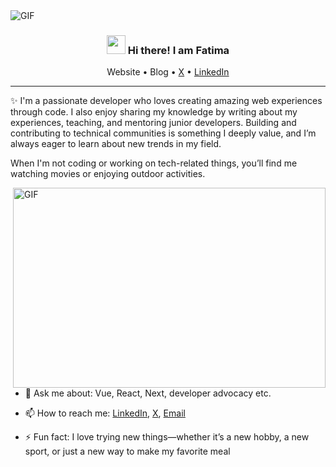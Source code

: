 <!-- Heading -->
<img align="center" alt="GIF" src="https://github.com/user-attachments/assets/5fc3fe53-0748-4f9a-9480-c6b5736f722b" />
<h3 align="center"><img src = "https://raw.githubusercontent.com/MartinHeinz/MartinHeinz/master/wave.gif" width = 30px> Hi there! I am Fatima</h3>


<p align="center">
<!--   <a href="https://www.giftegwuenu.dev">Website</a> • -->
  <a>Website</a> •
  <a>Blog</a> •
  <a href="https://x.com/BintCodes">X</a> •
  <a href="https://www.linkedin.com/in/fatima-muhd/">LinkedIn</a>
</p>

 <!-- About section -->
 
---
✨  I'm a passionate developer who loves creating amazing web experiences through code. I also enjoy sharing my knowledge by writing about my experiences, teaching, and mentoring junior developers. Building and contributing to technical communities is something I deeply value, and I’m always eager to learn about new trends in my field.

When I'm not coding or working on tech-related things, you’ll find me watching movies or enjoying outdoor activities.

<!-- code gif-->
<img align="right" alt="GIF" src="./code.gif" width="500" height="320" />
  

- 💬 Ask me about: Vue, React, Next, developer advocacy etc.

- 📫 How to reach me: [LinkedIn](https://www.linkedin.com/in/fatima-muhd/_), [X](https://x.com/BintCodes), [Email](mailto:fatimuhd247@gmail.com)

- ⚡ Fun fact: I love trying new things—whether it’s a new hobby, a new sport, or just a new way to make my favorite meal

<!-- About section: END -->


<!-- Conecct section -->

<!--     <p>
        <a href="https://linkedin.com/in/egwuenugift"><img src="https://img.shields.io/badge/-Gift%20Egwuenu%20-blue?style=plastic&amp;labelColor=blue&amp;logo=LinkedIn&amp;link=https://linkedin.com/in/egwuenugift" alt="LinkedIn Badge"></a> 
       <a href="https://twitter.com/@lauragift_
/"><img src="https://img.shields.io/badge/-Gift Egwuenu-informational?style=plastic&amp;labelColor=informational&amp;logo=Twitter&amp;link=https://twitter.com/Dev_180Memes" alt="Twitter Badge"></a>
<a href="https://www.youtube.com/c/EgwuenuGift"><img src="https://img.shields.io/badge/-Gift Egwuenu-informational?style=plastic&amp;labelColor=informational&amp;logo=YouTube&amp;link=https://twitter.com/Dev_180Memes" alt="Youtube Badge"></a>
   </p> -->

 <!-- Conecct section: END -->
 
  <!-- GitHub section -->

 



